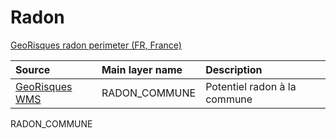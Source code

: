 # Radon

[GeoRisques radon perimeter (FR, France)](https://www.georisques.gouv.fr/risques/radon)

|Source|Main layer name|Description|
|:---|:---|:---|
|[GeoRisques WMS](https://www.georisques.gouv.fr/services?service=wms&request=getcapabilities)|RADON_COMMUNE|Potentiel radon à la commune|


<Name>RADON_COMMUNE</Name>
<Title>Potentiel radon à la commune</Title>